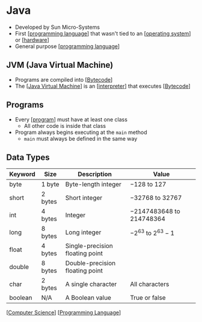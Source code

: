 # Java

- Developed by Sun Micro-Systems
- First [[programming language]] that wasn't tied to an [[operating system]] or [[hardware]]
- General purpose [[programming language]]

## JVM (Java Virtual Machine)

- Programs are compiled into [[Bytecode]]
- The [[Java Virtual Machine]] is an [[interpreter]] that executes [[Bytecode]]

## Programs

- Every [[program]] must have at least one class
  - All other code is inside that class
- Program always begins executing at the `main` method
  - `main` must always be defined in the same way

## Data Types

| Keyword | Size    | Description                     | Value                        |
| ------- | ------- | ------------------------------- | ---------------------------- |
| byte    | 1 byte  | Byte-length integer             | $-128$ to $127$              |
| short   | 2 bytes | Short integer                   | $-32768$ to $32767$          |
| int     | 4 bytes | Integer                         | $-2147483648$ to $214748364$ |
| long    | 8 bytes | Long integer                    | $-2^{63}$ to $2^{63} - 1$    |
| float   | 4 bytes | Single-precision floating point |                              |
| double  | 8 bytes | Double-precision floating point |                              |
| char    | 2 bytes | A single character              | All characters               |
| boolean | N/A     | A Boolean value                 | True or false                |

[[Computer Science]] [[Programming Language]]

[//begin]: # "Autogenerated link references for markdown compatibility"
[Programming Language]: programming-language "Programming Language"
[operating system]: operating-system "Operating System"
[hardware]: hardware "Hardware"
[Bytecode]: bytecode "Bytecode"
[Java Virtual Machine]: java-virtual-machine "Java Virtual Machine (JVM)"
[interpreter]: interpreter "Interpreter"
[program]: program "Program"
[Computer Science]: computer-science "Computer Science"
[//end]: # "Autogenerated link references"